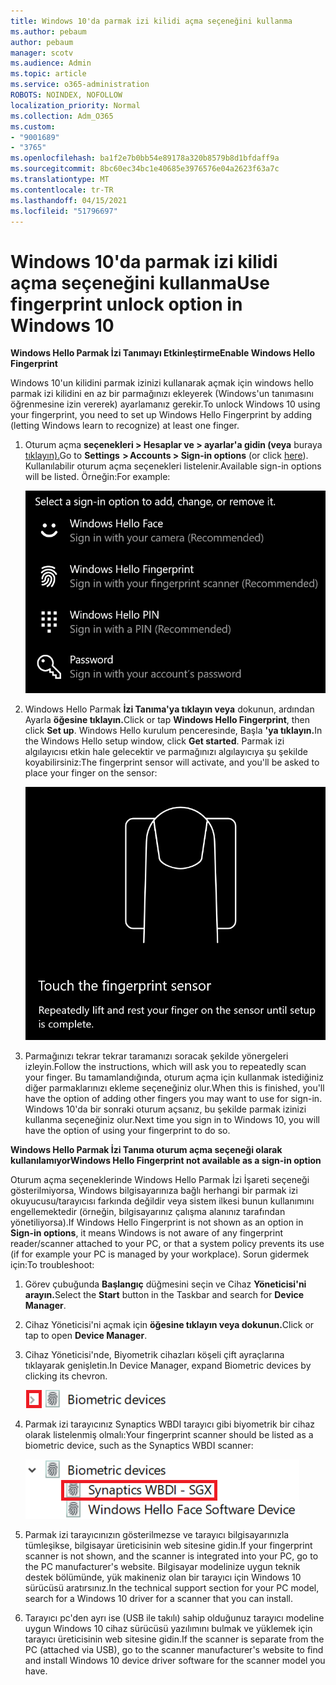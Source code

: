 ```yaml
---
title: Windows 10'da parmak izi kilidi açma seçeneğini kullanma
ms.author: pebaum
author: pebaum
manager: scotv
ms.audience: Admin
ms.topic: article
ms.service: o365-administration
ROBOTS: NOINDEX, NOFOLLOW
localization_priority: Normal
ms.collection: Adm_O365
ms.custom:
- "9001689"
- "3765"
ms.openlocfilehash: ba1f2e7b0bb54e89178a320b8579b8d1bfdaff9a
ms.sourcegitcommit: 8bc60ec34bc1e40685e3976576e04a2623f63a7c
ms.translationtype: MT
ms.contentlocale: tr-TR
ms.lasthandoff: 04/15/2021
ms.locfileid: "51796697"
---
```

# <a name="use-fingerprint-unlock-option-in-windows-10"></a><span data-ttu-id="45ff5-102">Windows 10'da parmak izi kilidi açma seçeneğini kullanma</span><span class="sxs-lookup"><span data-stu-id="45ff5-102">Use fingerprint unlock option in Windows 10</span></span>

<span data-ttu-id="45ff5-103">**Windows Hello Parmak İzi Tanımayı Etkinleştirme**</span><span class="sxs-lookup"><span data-stu-id="45ff5-103">**Enable Windows Hello Fingerprint**</span></span>

<span data-ttu-id="45ff5-104">Windows 10'un kilidini parmak izinizi kullanarak açmak için windows hello parmak izi kilidini en az bir parmağınızı ekleyerek (Windows'un tanımasını öğrenmesine izin vererek) ayarlamanız gerekir.</span><span class="sxs-lookup"><span data-stu-id="45ff5-104">To unlock Windows 10 using your fingerprint, you need to set up Windows Hello Fingerprint by adding (letting Windows learn to recognize) at least one finger.</span></span> 

1. <span data-ttu-id="45ff5-105">Oturum açma **seçenekleri > Hesaplar ve > ayarlar'a gidin (veya** buraya [tıklayın).](ms-settings:signinoptions?activationSource=GetHelp)</span><span class="sxs-lookup"><span data-stu-id="45ff5-105">Go to **Settings  > Accounts > Sign-in options** (or click [here](ms-settings:signinoptions?activationSource=GetHelp)).</span></span> <span data-ttu-id="45ff5-106">Kullanılabilir oturum açma seçenekleri listelenir.</span><span class="sxs-lookup"><span data-stu-id="45ff5-106">Available sign-in options will be listed.</span></span> <span data-ttu-id="45ff5-107">Örneğin:</span><span class="sxs-lookup"><span data-stu-id="45ff5-107">For example:</span></span>

    ![Oturum açma seçenekleri.](media/sign-in-options.png)

2. <span data-ttu-id="45ff5-109">Windows Hello Parmak **İzi Tanıma'ya tıklayın veya** dokunun, ardından Ayarla **öğesine tıklayın.**</span><span class="sxs-lookup"><span data-stu-id="45ff5-109">Click or tap **Windows Hello Fingerprint**, then click **Set up**.</span></span> <span data-ttu-id="45ff5-110">Windows Hello kurulum penceresinde, Başla **'ya tıklayın.**</span><span class="sxs-lookup"><span data-stu-id="45ff5-110">In the Windows Hello setup window, click **Get started**.</span></span> <span data-ttu-id="45ff5-111">Parmak izi algılayıcısı etkin hale gelecektir ve parmağınızı algılayıcıya şu şekilde koyabilirsiniz:</span><span class="sxs-lookup"><span data-stu-id="45ff5-111">The fingerprint sensor will activate, and you'll be asked to place your finger on the sensor:</span></span>

   ![Parmak izi algılayıcısı.](media/fingerprint-sensor.png)

3. <span data-ttu-id="45ff5-113">Parmağınızı tekrar tekrar taramanızı soracak şekilde yönergeleri izleyin.</span><span class="sxs-lookup"><span data-stu-id="45ff5-113">Follow the instructions, which will ask you to repeatedly scan your finger.</span></span> <span data-ttu-id="45ff5-114">Bu tamamlandığında, oturum açma için kullanmak istediğiniz diğer parmaklarınızı ekleme seçeneğiniz olur.</span><span class="sxs-lookup"><span data-stu-id="45ff5-114">When this is finished, you'll have the option of adding other fingers you may want to use for sign-in.</span></span> <span data-ttu-id="45ff5-115">Windows 10'da bir sonraki oturum açsanız, bu şekilde parmak izinizi kullanma seçeneğiniz olur.</span><span class="sxs-lookup"><span data-stu-id="45ff5-115">Next time you sign in to Windows 10, you will have the option of using your fingerprint to do so.</span></span>

<span data-ttu-id="45ff5-116">**Windows Hello Parmak İzi Tanıma oturum açma seçeneği olarak kullanılamıyor**</span><span class="sxs-lookup"><span data-stu-id="45ff5-116">**Windows Hello Fingerprint not available as a sign-in option**</span></span>

<span data-ttu-id="45ff5-117">Oturum açma seçeneklerinde Windows Hello Parmak İzi İşareti seçeneği gösterilmiyorsa, Windows bilgisayarınıza bağlı herhangi bir parmak izi okuyucusu/tarayıcısı farkında değildir veya sistem ilkesi bunun kullanımını engellemektedir (örneğin, bilgisayarınız çalışma alanınız tarafından yönetiliyorsa).</span><span class="sxs-lookup"><span data-stu-id="45ff5-117">If Windows Hello Fingerprint is not shown as an option in **Sign-in options**, it means Windows is not aware of any fingerprint reader/scanner attached to your PC, or that a system policy prevents its use (if for example your PC is managed by your workplace).</span></span> <span data-ttu-id="45ff5-118">Sorun gidermek için:</span><span class="sxs-lookup"><span data-stu-id="45ff5-118">To troubleshoot:</span></span> 

1. <span data-ttu-id="45ff5-119">Görev çubuğunda **Başlangıç** düğmesini seçin ve Cihaz **Yöneticisi'ni arayın.**</span><span class="sxs-lookup"><span data-stu-id="45ff5-119">Select the **Start** button in the Taskbar and search for **Device Manager**.</span></span>

2. <span data-ttu-id="45ff5-120">Cihaz Yöneticisi'ni açmak için **öğesine tıklayın veya dokunun.**</span><span class="sxs-lookup"><span data-stu-id="45ff5-120">Click or tap to open **Device Manager**.</span></span>

3. <span data-ttu-id="45ff5-121">Cihaz Yöneticisi'nde, Biyometrik cihazları köşeli çift ayraçlarına tıklayarak genişletin.</span><span class="sxs-lookup"><span data-stu-id="45ff5-121">In Device Manager, expand Biometric devices by clicking its chevron.</span></span>

   ![Biyometrik cihazlar.](media/biometric-devices.png)

4. <span data-ttu-id="45ff5-123">Parmak izi tarayıcınız Synaptics WBDI tarayıcı gibi biyometrik bir cihaz olarak listelenmiş olmalı:</span><span class="sxs-lookup"><span data-stu-id="45ff5-123">Your fingerprint scanner should be listed as a biometric device, such as the Synaptics WBDI scanner:</span></span>

   ![Biyometrik cihazlar.](media/biometric-devices-expanded.png)

5. <span data-ttu-id="45ff5-125">Parmak izi tarayıcınızın gösterilmezse ve tarayıcı bilgisayarınızla tümleşikse, bilgisayar üreticisinin web sitesine gidin.</span><span class="sxs-lookup"><span data-stu-id="45ff5-125">If your fingerprint scanner is not shown, and the scanner is integrated into your PC, go to the PC manufacturer's website.</span></span> <span data-ttu-id="45ff5-126">Bilgisayar modelinize uygun teknik destek bölümünde, yük makineniz olan bir tarayıcı için Windows 10 sürücüsü aratırsınız.</span><span class="sxs-lookup"><span data-stu-id="45ff5-126">In the technical support section for your PC model, search for a Windows 10 driver for a scanner that you can install.</span></span>

6. <span data-ttu-id="45ff5-127">Tarayıcı pc'den ayrı ise (USB ile takılı) sahip olduğunuz tarayıcı modeline uygun Windows 10 cihaz sürücüsü yazılımını bulmak ve yüklemek için tarayıcı üreticisinin web sitesine gidin.</span><span class="sxs-lookup"><span data-stu-id="45ff5-127">If the scanner is separate from the PC (attached via USB), go to the scanner manufacturer's website to find and install Windows 10 device driver software for the scanner model you have.</span></span>
